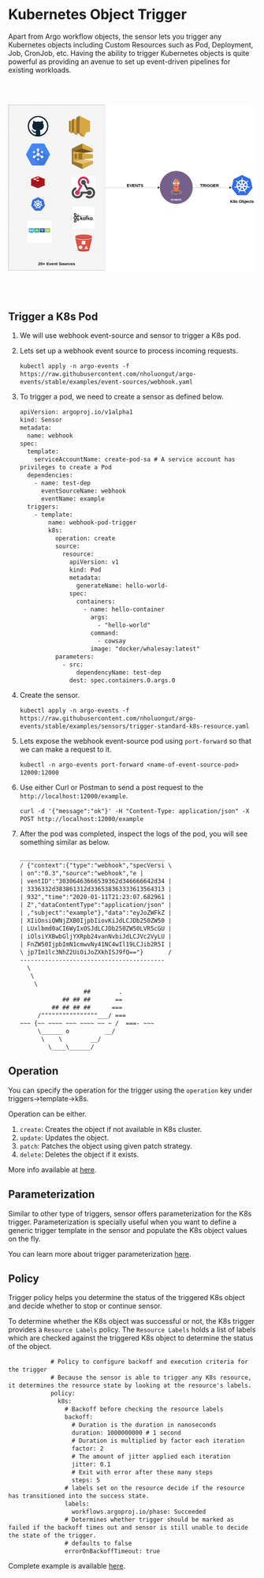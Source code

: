 # Kubernetes Object Trigger

Apart from Argo workflow objects, the sensor lets you trigger any Kubernetes objects including Custom Resources
such as Pod, Deployment, Job, CronJob, etc.
Having the ability to trigger Kubernetes objects is quite powerful as providing an avenue to
set up event-driven pipelines for existing workloads.

<br/>
<br/>

<p align="center">
  <img src="https://github.com/nholuongut/argo-events/blob/main/docs/assets/k8s-trigger.png?raw=true" alt="K8s Trigger"/>
</p>

<br/>
<br/>

## Trigger a K8s Pod

1.  We will use webhook event-source and sensor to trigger a K8s pod.

1.  Lets set up a webhook event source to process incoming requests.

        kubectl apply -n argo-events -f https://raw.githubusercontent.com/nholuongut/argo-events/stable/examples/event-sources/webhook.yaml

1.  To trigger a pod, we need to create a sensor as defined below.

        apiVersion: argoproj.io/v1alpha1
        kind: Sensor
        metadata:
          name: webhook
        spec:
          template:
            serviceAccountName: create-pod-sa # A service account has privileges to create a Pod
          dependencies:
            - name: test-dep
              eventSourceName: webhook
              eventName: example
          triggers:
            - template:
                name: webhook-pod-trigger
                k8s:
                  operation: create
                  source:
                    resource:
                      apiVersion: v1
                      kind: Pod
                      metadata:
                        generateName: hello-world-
                      spec:
                        containers:
                          - name: hello-container
                            args:
                              - "hello-world"
                            command:
                              - cowsay
                            image: "docker/whalesay:latest"
                  parameters:
                    - src:
                        dependencyName: test-dep
                      dest: spec.containers.0.args.0

1.  Create the sensor.

        kubectl apply -n argo-events -f https://raw.githubusercontent.com/nholuongut/argo-events/stable/examples/sensors/trigger-standard-k8s-resource.yaml

1.  Lets expose the webhook event-source pod using `port-forward` so that we can make a request to it.

        kubectl -n argo-events port-forward <name-of-event-source-pod> 12000:12000

1.  Use either Curl or Postman to send a post request to the `http://localhost:12000/example`.

        curl -d '{"message":"ok"}' -H "Content-Type: application/json" -X POST http://localhost:12000/example

1.  After the pod was completed, inspect the logs of the pod, you will see something similar as below.

        _________________________________________
        / {"context":{"type":"webhook","specVersi \
        | on":"0.3","source":"webhook","e |
        | ventID":"30306463666539362d346666642d34 |
        | 3336332d383861312d336538363333613564313 |
        | 932","time":"2020-01-11T21:23:07.682961 |
        | Z","dataContentType":"application/json" |
        | ,"subject":"example"},"data":"eyJoZWFkZ |
        | XIiOnsiQWNjZXB0IjpbIiovKiJdLCJDb250ZW50 |
        | LUxlbmd0aCI6WyIxOSJdLCJDb250ZW50LVR5cGU |
        | iOlsiYXBwbGljYXRpb24vanNvbiJdLCJVc2VyLU |
        | FnZW50IjpbImN1cmwvNy41NC4wIl19LCJib2R5I |
        \ jp7Im1lc3NhZ2UiOiJoZXkhISJ9fQ=="}       /
        -----------------------------------------
          \
           \
            \
                          ##        .
                    ## ## ##       ==
                 ## ## ## ##      ===
             /""""""""""""""""___/ ===
        ~~~ {~~ ~~~~ ~~~ ~~~~ ~~ ~ /  ===- ~~~
             \______ o          __/
              \    \        __/
                \____\______/

## Operation

You can specify the operation for the trigger using the `operation` key under triggers->template->k8s.

Operation can be either.

1. `create`: Creates the object if not available in K8s cluster.
2. `update`: Updates the object.
3. `patch`: Patches the object using given patch strategy.
4. `delete`: Deletes the object if it exists.

More info available at [here](../../APIs.md#argoproj.io/v1alpha1.StandardK8STrigger).

## Parameterization

Similar to other type of triggers, sensor offers parameterization for the K8s trigger. Parameterization is specially useful when
you want to define a generic trigger template in the sensor and populate the K8s object values on the fly.

You can learn more about trigger parameterization [here](https://github.com/nholuongut/argo-events/tutorials/02-parameterization/).

## Policy

Trigger policy helps you determine the status of the triggered K8s object and decide whether to stop or continue sensor.

To determine whether the K8s object was successful or not, the K8s trigger provides a `Resource Labels` policy.
The `Resource Labels` holds a list of labels which are checked against the triggered K8s object to determine the status of the object.

                # Policy to configure backoff and execution criteria for the trigger
                # Because the sensor is able to trigger any K8s resource, it determines the resource state by looking at the resource's labels.
                policy:
                  k8s:
                    # Backoff before checking the resource labels
                    backoff:
                      # Duration is the duration in nanoseconds
                      duration: 1000000000 # 1 second
                      # Duration is multiplied by factor each iteration
                      factor: 2
                      # The amount of jitter applied each iteration
                      jitter: 0.1
                      # Exit with error after these many steps
                      steps: 5
                    # labels set on the resource decide if the resource has transitioned into the success state.
                    labels:
                      workflows.argoproj.io/phase: Succeeded
                    # Determines whether trigger should be marked as failed if the backoff times out and sensor is still unable to decide the state of the trigger.
                    # defaults to false
                    errorOnBackoffTimeout: true

Complete example is available [here](https://raw.githubusercontent.com/nholuongut/argo-events/stable/examples/sensors/trigger-with-policy.yaml).
